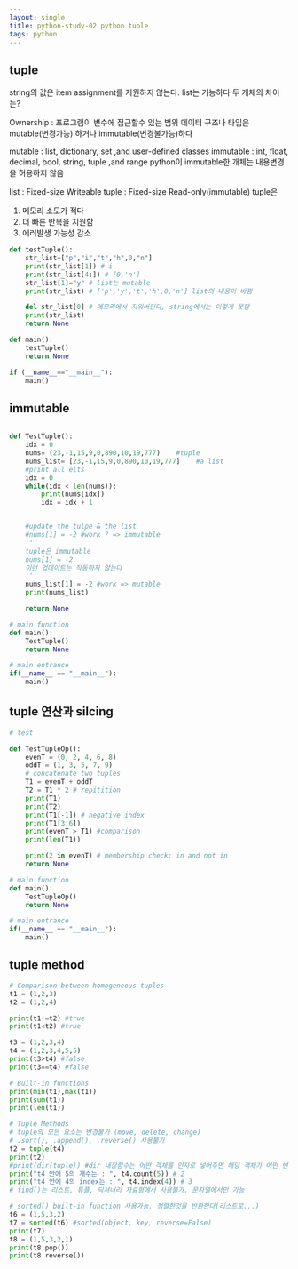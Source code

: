 ```yaml
---
layout: single
title: python-study-02 python tuple
tags: python
---
```


## tuple  
string의 값은 item assignment를 지원하지 않는다.
list는 가능하다
두 개체의 차이는?

Ownership : 프로그램이 변수에 접근할수 있는 범위
데이터 구조나 타입은 mutable(변경가능) 하거나 immutable(변경불가능)하다

mutable : list, dictionary, set ,and user-defined classes
immutable : int, float, decimal, bool, string, tuple ,and range
python이 immutable한 개체는 내용변경을 허용하지 않음

list : Fixed-size Writeable
tuple : Fixed-size Read-only(immutable)
tuple은
1. 메모리 소모가 적다
2. 더 빠른 반복을 지원함
3. 에러발생 가능성 감소

```python
def testTuple():
    str_list=["p","i","t","h",0,"n"]
    print(str_list[1]) # i
    print(str_list[4:]) # [0,'n']
    str_list[1]="y" # list는 mutable
    print(str_list) # ['p','y','t','h',0,'n'] list의 내용이 바뀜

    del str_list[0] # 메모리에서 지워버린다, string에서는 이렇게 못함
    print(str_list)
    return None

def main():
    testTuple()
    return None

if (__name__=="__main__"):
    main()
```

## immutable  
```python

def TestTuple():
    idx = 0
    nums= (23,-1,15,9,0,890,10,19,777)    #tuple
    nums_list= [23,-1,15,9,0,890,10,19,777]    #a list
    #print all elts
    idx = 0
    while(idx < len(nums)):
        print(nums[idx])
        idx = idx + 1


    #update the tulpe & the list
    #nums[1] = -2 #work ? => immutable
    '''
    tuple은 immutable
    nums[1] = -2
    이런 업데이트는 작동하지 않는다
    '''
    nums_list[1] = -2 #work => mutable
    print(nums_list)

    return None

# main function
def main():
    TestTuple()
    return None

# main entrance
if(__name__ == "__main__"):
    main()
```

## tuple 연산과 silcing
```python
# test

def TestTupleOp():
    evenT = (0, 2, 4, 6, 8)
    oddT = (1, 3, 5, 7, 9)
    # concatenate two tuples
    T1 = evenT + oddT
    T2 = T1 * 2 # repitition
    print(T1)
    print(T2)
    print(T1[-1]) # negative index
    print(T1[3:6])
    print(evenT > T1) #comparison 
    print(len(T1))

    print(2 in evenT) # membership check: in and not in
    return None

# main function
def main():
    TestTupleOp()
    return None

# main entrance
if(__name__ == "__main__"):
    main()
```


## tuple method
```python
# Comparison between homogeneous tuples
t1 = (1,2,3)
t2 = (1,2,4)

print(t1!=t2) #true
print(t1<t2) #true

t3 = (1,2,3,4)
t4 = (1,2,3,4,5,5)
print(t3>t4) #false
print(t3==t4) #false

# Built-in functions
print(min(t1),max(t1))
print(sum(t1))
print(len(t1))

# Tuple Methods
# tuple의 모든 요소는 변경불가 (move, delete, change)
# .sort(), .append(), .reverse() 사용불가
t2 = tuple(t4)
print(t2)
#print(dir(tuple)) #dir 내장함수는 어떤 객체를 인자로 넣어주면 해당 객체가 어떤 변수와 메소드를 가지고 있는지 나열해줍니다.
print("t4 안에 5의 개수는 : ", t4.count(5)) # 2
print("t4 안에 4의 index는 : ", t4.index(4)) # 3
# find()는 리스트, 튜플, 딕셔너리 자료형에서 사용불가. 문자열에서만 가능

# sorted() built-in function 사용가능. 정렬한것을 반환한다(리스트로...)
t6 = (1,5,3,2)
t7 = sorted(t6) #sorted(object, key, reverse=False)
print(t7)
t8 = (1,5,3,2,1)
print(t8.pop())
print(t8.reverse())
```
